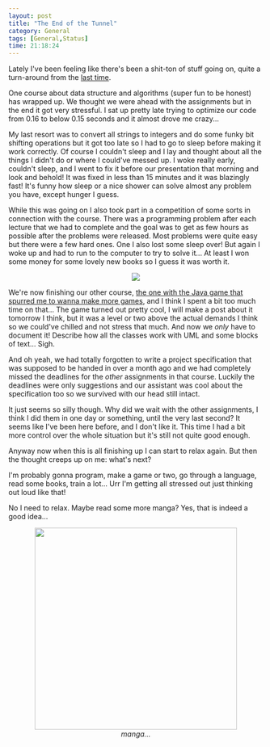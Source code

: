 ```yaml
---
layout: post
title: "The End of the Tunnel"
category: General
tags: [General,Status]
time: 21:18:24
---
```

Lately I've been feeling like there's been a shit-ton of stuff going on, quite a turn-around from the [last time](/blog/being_productive).

One course about data structure and algorithms (super fun to be honest) has wrapped up. We thought we were ahead with the assignments but in the end it got very stressful. I sat up pretty late trying to optimize our code from 0.16 to below 0.15 seconds and it almost drove me crazy... 

My last resort was to convert all strings to integers and do some funky bit shifting operations but it got too late so I had to go to sleep before making it work correctly. Of course I couldn't sleep and I lay and thought about all the things I didn't do or where I could've messed up. I woke really early, couldn't sleep, and I went to fix it before our presentation that morning and look and behold! It was fixed in less than 15 minutes and it was blazingly fast! It's funny how sleep or a nice shower can solve almost any problem you have, except hunger I guess.

While this was going on I also took part in a competition of some sorts in connection with the course. There was a programming problem after each lecture that we had to complete and the goal was to get as few hours as possible after the problems were released. Most problems were quite easy but there were a few hard ones. One I also lost some sleep over! But again I woke up and had to run to the computer to try to solve it... At least I won some money for some lovely new books so I guess it was worth it.

<center><img src="/media/images/sneak.png" /></center>

We're now finishing our other course, [the one with the Java game that spurred me to wanna make more games](/blog/10_games_in_10_languages), and I think I spent a bit too much time on that... The game turned out pretty cool, I will make a post about it tomorrow I think, but it was a level or two above the actual demands I think so we could've chilled and not stress that much. And now we *only* have to document it! Describe how all the classes work with UML and some blocks of text... Sigh.

And oh yeah, we had totally forgotten to write a project specification that was supposed to be handed in over a month ago and we had completely missed the deadlines for the *other* assignments in that course. Luckily the deadlines were only suggestions and our assistant was cool about the specification too so we survived with our head still intact.

It just seems so silly though. Why did we wait with the other assignments, I think I did them in one day or something, until the very last second? It seems like I've been here before, and I don't like it. This time I had a bit more control over the whole situation but it's still not quite good enough.

Anyway now when this is all finishing up I can start to relax again. But then the thought creeps up on me: what's next?

I'm probably gonna program, make a game or two, go through a language, read some books, train a lot... Urr I'm getting all stressed out just thinking out loud like that!

No I need to relax. Maybe read some more manga? Yes, that is indeed a good idea...

<center>
  <img src="http://i.imgur.com/WwR5X.jpg" width="400" /><br />
  <em>manga...</em>
</center>

